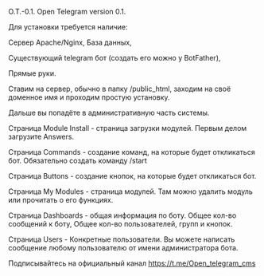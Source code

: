 O.T.-0.1.
Open Telegram version 0.1.

Для установки требуется наличие:

Сервер Apache/Nginx, База данных,

Существующий telegram бот (создать его можно у BotFather),

Прямые руки.

Ставим на сервер, обычно в папку /public_html, заходим на своё доменное имя и проходим простую установку.

Дальше вы попадёте в административную часть системы.

Страница Module Install - страница загрузки модулей. Первым делом загрузите Answers.

Страница Commands - создание команд, на которые будет откликаться бот. Обязательно создать команду /start

Страница Buttons - создание кнопок, на которые будет откликаться бот.

Страница My Modules - страница модулей. Там можно удалить модуль или прочитать о его функциях.

Страница Dashboards - общая информация по боту. Общее кол-во сообщений к боту, Общее кол-во пользователей, групп и кнопок.

Страница Users - Конкретные пользователи. Вы можете написать сообщение любому пользователю от имени администратора бота.

Подписывайтесь на официальный канал https://t.me/Open_telegram_cms